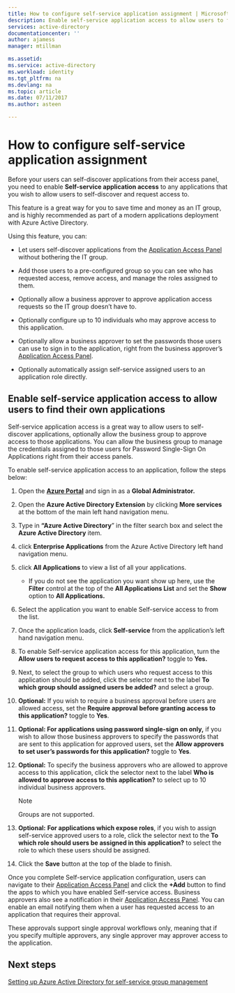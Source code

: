 ```yaml
---
title: How to configure self-service application assignment | Microsoft Docs
description: Enable self-service application access to allow users to find their own applications
services: active-directory
documentationcenter: ''
author: ajamess
manager: mtillman

ms.assetid: 
ms.service: active-directory
ms.workload: identity
ms.tgt_pltfrm: na
ms.devlang: na
ms.topic: article
ms.date: 07/11/2017
ms.author: asteen

---
```


# How to configure self-service application assignment

Before your users can self-discover applications from their access panel, you need to enable **Self-service application access** to any applications that you wish to allow users to self-discover and request access to.

This feature is a great way for you to save time and money as an IT group, and is highly recommended as part of a modern applications deployment with Azure Active Directory.

Using this feature, you can:

-   Let users self-discover applications from the [Application Access Panel](https://myapps.microsoft.com/) without bothering the IT group.

-   Add those users to a pre-configured group so you can see who has requested access, remove access, and manage the roles assigned to them.

-   Optionally allow a business approver to approve application access requests so the IT group doesn’t have to.

-   Optionally configure up to 10 individuals who may approve access to this application.

-   Optionally allow a business approver to set the passwords those users can use to sign in to the application, right from the business approver’s [Application Access Panel](https://myapps.microsoft.com/).

-   Optionally automatically assign self-service assigned users to an application role directly.

## Enable self-service application access to allow users to find their own applications

Self-service application access is a great way to allow users to self-discover applications, optionally allow the business group to approve access to those applications. You can allow the business group to manage the credentials assigned to those users for Password Single-Sign On Applications right from their access panels.

To enable self-service application access to an application, follow the steps below:

1. Open the [**Azure Portal**](https://portal.azure.com/) and sign in as a **Global Administrator.**

2. Open the **Azure Active Directory Extension** by clicking **More services** at the bottom of the main left hand navigation menu.

3. Type in **“Azure Active Directory**” in the filter search box and select the **Azure Active Directory** item.

4. click **Enterprise Applications** from the Azure Active Directory left hand navigation menu.

5. click **All Applications** to view a list of all your applications.

   * If you do not see the application you want show up here, use the **Filter** control at the top of the **All Applications List** and set the **Show** option to **All Applications.**

6. Select the application you want to enable Self-service access to from the list.

7. Once the application loads, click **Self-service** from the application’s left hand navigation menu.

8. To enable Self-service application access for this application, turn the **Allow users to request access to this application?** toggle to **Yes.**

9. Next, to select the group to which users who request access to this application should be added, click the selector next to the label **To which group should assigned users be added?** and select a group.

10. **Optional:** If you wish to require a business approval before users are allowed access, set the **Require approval before granting access to this application?** toggle to **Yes**.

11. **Optional: For applications using password single-sign on only,** if you wish to allow those business approvers to specify the passwords that are sent to this application for approved users, set the **Allow approvers to set user’s passwords for this application?** toggle to **Yes**.

12. **Optional:** To specify the business approvers who are allowed to approve access to this application, click the selector next to the label **Who is allowed to approve access to this application?** to select up to 10 individual business approvers.

    >[!NOTE]
    >Groups are not supported.
    >
    >

13. **Optional:** **For applications which expose roles**, if you wish to assign self-service approved users to a role, click the selector next to the **To which role should users be assigned in this application?** to select the role to which these users should be assigned.

14. Click the **Save** button at the top of the blade to finish.

Once you complete Self-service application configuration, users can navigate to their [Application Access Panel](https://myapps.microsoft.com/) and click the **+Add** button to find the apps to which you have enabled Self-service access. Business approvers also see a notification in their [Application Access Panel](https://myapps.microsoft.com/). You can enable an email notifying them when a user has requested access to an application that requires their approval. 

These approvals support single approval workflows only, meaning that if you specify multiple approvers, any single approver may approver access to the application.

## Next steps
[Setting up Azure Active Directory for self-service group management](active-directory-accessmanagement-self-service-group-management.md)
